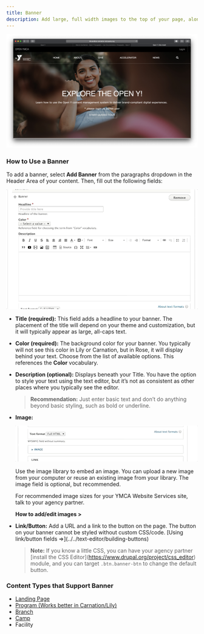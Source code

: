 ```yaml
---
title: Banner
description: Add large, full width images to the top of your page, along with a title, optional description and optional link.
---
```


![Landing page in Carnation on desktop](paragraphs--banner-carnation.jpeg)

### How to Use a Banner

To add a banner, select **Add Banner** from the paragraphs dropdown in the Header Area of your content. Then, fill out the following fields:

![Banner paragraph fields](paragraphs--banner-fields.gif)

*   **Title (required):** This field adds a headline to your banner. The placement of the title will depend on your theme and customization, but it will typically appear as large, all-caps text.

*   **Color (required):** The background color for your banner. You typically will not see this color in Lily or Carnation, but in Rose, it will display behind your text. Choose from the list of available options.  This references the **Color** vocabulary.

*   **Description (optional):** Displays beneath your Title. You have the option to style your text using the text editor, but it’s not as consistent as other places where you typically see the editor.

    > **Recommendation:** Just enter basic text and don’t do anything beyond basic styling, such as bold or underline.

*   **Image:**

    ![Banner paragraph image selection](paragraphs--banner-image.gif)

    Use the image library to embed an image. You can upload a new image from your computer or reuse an existing image from your library. The image field is optional, but recommended.

    For recommended image sizes for your YMCA Website Services site, talk to your agency partner.

    **How to add/edit images >**

*   **Link/Button:** Add a URL and a link to the button on the page. The button on your banner cannot be styled without custom CSS/code. \[Using link/button fields ⇒](../../text-editor/building-buttons)

    > **Note:** If you know a little CSS, you can have your agency partner \[install the CSS Editor](https://www.drupal.org/project/css_editor) module, and you can target `.btn.banner-btn` to change the default button.

### Content Types that Support Banner

*   [Landing Page](../../content-types/landing-page)
*   [Program (Works better in Carnation/Lily)](../../content-types/program)
*   [Branch](../../content-types/branch)
*   [Camp](../../content-types/camp)
*   Facility
